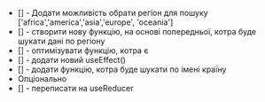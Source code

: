 - [] - Додати можливість обрати регіон для пошуку
  ['africa','america','asia','europe', 'oceania']
- [] - створити нову функцію, на основі попередньої, котра буде шукати дані по
  регіону
- [] - оптимізувати функцію, котра є
- [] - додати новий useEffect()
- [] - додати функцію, котра буде шукати по імені країну
- Опціонально
- [] - переписати на useReducer
